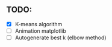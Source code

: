 ## TODO:
- [X] K-means algorithm
- [ ] Animation matplotlib
- [ ] Autogenerate best k (elbow method)
